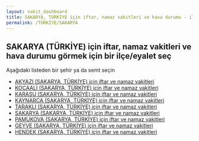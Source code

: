 ```yaml
---
layout: vakit_dashboard
title: SAKARYA, TÜRKİYE için iftar, namaz vakitleri ve hava durumu - ilçe/eyalet seç
permalink: /TÜRKİYE/SAKARYA
---
```


## SAKARYA (TÜRKİYE) için iftar, namaz vakitleri ve hava durumu  görmek için bir ilçe/eyalet seç

Aşağıdaki listeden bir şehir ya da semt seçin

* [AKYAZI (SAKARYA, TÜRKİYE) için iftar ve namaz vakitleri](/TÜRKİYE/SAKARYA/AKYAZI)
* [KOCAALİ (SAKARYA, TÜRKİYE) için iftar ve namaz vakitleri](/TÜRKİYE/SAKARYA/KOCAALİ)
* [KARASU (SAKARYA, TÜRKİYE) için iftar ve namaz vakitleri](/TÜRKİYE/SAKARYA/KARASU)
* [KAYNARCA (SAKARYA, TÜRKİYE) için iftar ve namaz vakitleri](/TÜRKİYE/SAKARYA/KAYNARCA)
* [TARAKLI (SAKARYA, TÜRKİYE) için iftar ve namaz vakitleri](/TÜRKİYE/SAKARYA/TARAKLI)
* [SAKARYA (SAKARYA, TÜRKİYE) için iftar ve namaz vakitleri](/TÜRKİYE/SAKARYA/SAKARYA)
* [PAMUKOVA (SAKARYA, TÜRKİYE) için iftar ve namaz vakitleri](/TÜRKİYE/SAKARYA/PAMUKOVA)
* [GEYVE (SAKARYA, TÜRKİYE) için iftar ve namaz vakitleri](/TÜRKİYE/SAKARYA/GEYVE)
* [HENDEK (SAKARYA, TÜRKİYE) için iftar ve namaz vakitleri](/TÜRKİYE/SAKARYA/HENDEK)

<script type="text/javascript">
  var GLOBAL_COUNTRY = 'TÜRKİYE';
  var GLOBAL_CITY = 'SAKARYA';
  var GLOBAL_STATE = 'SAKARYA';
</script>
